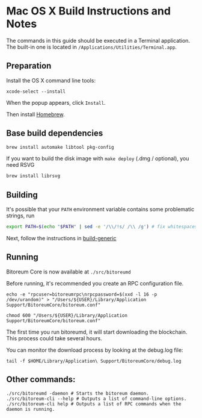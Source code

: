Mac OS X Build Instructions and Notes
====================================
The commands in this guide should be executed in a Terminal application.
The built-in one is located in `/Applications/Utilities/Terminal.app`.

Preparation
-----------
Install the OS X command line tools:

`xcode-select --install`

When the popup appears, click `Install`.

Then install [Homebrew](https://brew.sh).

Base build dependencies
-----------------------

```bash
brew install automake libtool pkg-config
```

If you want to build the disk image with `make deploy` (.dmg / optional), you need RSVG
```bash
brew install librsvg
```

Building
--------

It's possible that your `PATH` environment variable contains some problematic strings, run
```bash
export PATH=$(echo "$PATH" | sed -e '/\\/!s/ /\\ /g') # fix whitespaces
```

Next, follow the instructions in [build-generic](build-generic.md)

Running
-------

Bitoreum Core is now available at `./src/bitoreumd`

Before running, it's recommended you create an RPC configuration file.

    echo -e "rpcuser=bitoreumrpc\nrpcpassword=$(xxd -l 16 -p /dev/urandom)" > "/Users/${USER}/Library/Application Support/BitoreumCore/bitoreum.conf"

    chmod 600 "/Users/${USER}/Library/Application Support/BitoreumCore/bitoreum.conf"

The first time you run bitoreumd, it will start downloading the blockchain. This process could take several hours.

You can monitor the download process by looking at the debug.log file:

    tail -f $HOME/Library/Application\ Support/BitoreumCore/debug.log

Other commands:
-------

    ./src/bitoreumd -daemon # Starts the bitoreum daemon.
    ./src/bitoreum-cli --help # Outputs a list of command-line options.
    ./src/bitoreum-cli help # Outputs a list of RPC commands when the daemon is running.
